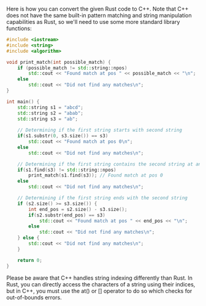 Here is how you can convert the given Rust code to C++. Note that C++ does not have the same built-in pattern matching and string manipulation capabilities as Rust, so we'll need to use some more standard library functions:

```cpp
#include <iostream>
#include <string>
#include <algorithm>

void print_match(int possible_match) {
    if (possible_match != std::string::npos) 
        std::cout << "Found match at pos " << possible_match << "\n";
    else
        std::cout << "Did not find any matches\n";
}

int main() {
    std::string s1 = "abcd";
    std::string s2 = "abab";
    std::string s3 = "ab";
    
    // Determining if the first string starts with second string
    if(s1.substr(0, s3.size()) == s3) 
        std::cout << "Found match at pos 0\n";
    else 
        std::cout << "Did not find any matches\n";

    // Determining if the first string contains the second string at any location
    if(s1.find(s3) != std::string::npos)
        print_match(s1.find(s3)); // Found match at pos 0
    else
        std::cout << "Did not find any matches\n";

    // Determining if the first string ends with the second string
    if (s2.size() >= s3.size()) {
        int end_pos = s2.size() - s3.size();
        if(s2.substr(end_pos) == s3) 
            std::cout << "Found match at pos " << end_pos << "\n";
        else 
            std::cout << "Did not find any matches\n";
    } else {
        std::cout << "Did not find any matches\n";
    }

    return 0;
}
```

Please be aware that C++ handles string indexing differently than Rust. In Rust, you can directly access the characters of a string using their indices, but in C++, you must use the at() or [] operator to do so which checks for out-of-bounds errors.
